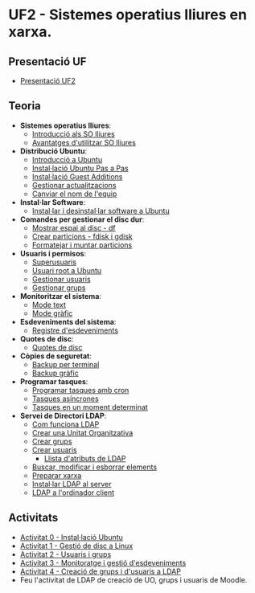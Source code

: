 # UF2 - Sistemes operatius lliures en xarxa.

## Presentació UF

- [Presentació UF2](presentacio.md)

## Teoria

- **Sistemes operatius lliures**:
  - [Introducció als SO lliures](intro.md)
  - [Avantatges d'utilitzar SO lliures](avantatges.md)
- **Distribució Ubuntu**:
  - [Introducció a Ubuntu](ubuntu.md)
  - [Instal·lació Ubuntu Pas a Pas](install.md)
  - [Instal·lació Guest Additions](guest.md)
  - [Gestionar actualitzacions](actualitzacions.md)
  - [Canviar el nom de l'equip](canviar_nom.md)
- **Instal·lar Software**:
  - [Instal·lar i desinstal·lar software a Ubuntu](instalar_software.md)
- **Comandes per gestionar el disc dur**:
  - [Mostrar espai al disc - df](df.md)
  - [Crear particions - fdisk i gdisk](fdisk.md)
  - [Formatejar i muntar particions](formatejar.md)
- **Usuaris i permisos**:
  - [Superusuaris](usuaris.md)
  - [Usuari root a Ubuntu](root.md)
  - [Gestionar usuaris](usuaris_linux.md)
  - [Gestionar grups](grups.md)
- **Monitoritzar el sistema**:
  - [Mode text](monitor.md)
  - [Mode gràfic](monitor_grafic.md)
- **Esdeveniments del sistema**:
  - [Registre d'esdeveniments](registre_esdeveniments1.md)
- **Quotes de disc**:
  - [Quotes de disc](quotes.md)
- **Còpies de seguretat**:
  - [Backup per terminal](backup1.md)
  - [Backup gràfic](backup2.md)
- **Programar tasques**:
  - [Programar tasques amb cron](programar_tasques.md)
  - [Tasques asíncrones](tasques_asincrones.md)
  - [Tasques en un moment determinat](tasques_moment_determinat.md)
- **Servei de Directori LDAP**:
  - [Com funciona LDAP](directori_ldap.md)
  - [Crear una Unitat Organitzativa](unitat_organitzativa.md)
  - [Crear grups](grups_ldap.md)
  - [Crear usuaris](usuaris_ldap.md)
    - [Llista d'atributs de LDAP](https://ftpdocs.broadcom.com/cadocs/0/CA%20Process%20Automation%2004%202%2002-ENU/Bookshelf_Files/HTML/Content%20Designer%20Reference/1187917.html)
  - [Buscar, modificar i esborrar elements](editar_ldap.md)
  - [Preparar xarxa](preparar_xarxa_ldap.md)
  - [Instal·lar LDAP al server](install_openldap.md)
  - [LDAP a l'ordinador client](ldap_client.md)


## Activitats

- [Activitat 0 - Instal·lació Ubuntu](activitat0.md)
- [Activitat 1 - Gestió de disc a Linux](activitat1.md)
- [Activitat 2 - Usuaris i grups](activitat2.md)
- [Activitat 3 - Monitoratge i gestió d'esdeveniments](activitat3.md)
- [Activitat 4 - Creació de grups i d'usuaris a LDAP](activitat_ldap1.md)
- Feu l'activitat de LDAP de creació de UO, grups i usuaris de Moodle.
